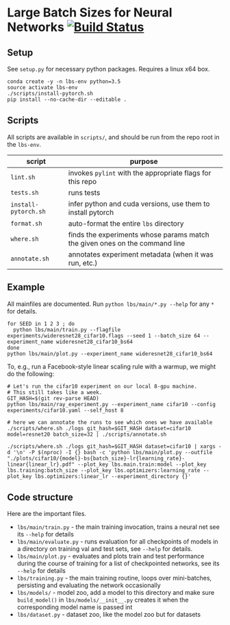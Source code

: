 
# Large Batch Sizes for Neural Networks [![Build Status](https://travis-ci.com/noahgolmant/lbs.svg?token=xThsvxkUuvjNHcvWFXjT&branch=master)](https://travis-ci.com/noahgolmant/lbs)

## Setup

See `setup.py` for necessary python packages. Requires a linux x64 box.

```
conda create -y -n lbs-env python=3.5
source activate lbs-env
./scripts/install-pytorch.sh
pip install --no-cache-dir --editable .
```

## Scripts

All scripts are available in `scripts/`, and should be run from the repo root in the `lbs-env`.

| script | purpose |
| ------ | ------- |
| `lint.sh` | invokes `pylint` with the appropriate flags for this repo |
| `tests.sh` | runs tests |
| `install-pytorch.sh` | infer python and cuda versions, use them to install pytorch |
| `format.sh` | auto-format the entire `lbs` directory |
| `where.sh` | finds the experiments whose params match the given ones on the command line |
| `annotate.sh` | annotates experiment metadata (when it was run, etc.) |

## Example

All mainfiles are documented. Run `python lbs/main/*.py --help` for any `*` for details.

```
for SEED in 1 2 3 ; do
  python lbs/main/train.py --flagfile experiments/wideresnet28_cifar10.flags --seed 1 --batch_size 64 --experiment_name wideresnet28_cifar10_bs64
done
python lbs/main/plot.py --experiment_name wideresnet28_cifar10_bs64
```

To, e.g., run a Facebook-style linear scaling rule with a warmup, we might do the following:

```
# Let's run the cifar10 experiment on our local 8-gpu machine.
# This still takes like a week.
GIT_HASH=$(git rev-parse HEAD)
python lbs/main/ray_experiment.py --experiment_name cifar10 --config experiments/cifar10.yaml --self_host 8

# here we can annotate the runs to see which ones we have available
./scripts/where.sh ./logs git_hash=$GIT_HASH dataset=cifar10 model=resnet20 batch_size=32 | ./scripts/annotate.sh

./scripts/where.sh ./logs git_hash=$GIT_HASH dataset=cifar10 | xargs -d '\n' -P $(nproc) -I {} bash -c 'python lbs/main/plot.py --outfile "./plots/cifar10/{model}-bs{batch_size}-lr{learning_rate}-linear{linear_lr}.pdf" --plot_key lbs.main.train:model --plot_key lbs.training:batch_size --plot_key lbs.optimizers:learning_rate --plot_key lbs.optimizers:linear_lr --experiment_directory {}'
```

## Code structure

Here are the important files.

* `lbs/main/train.py` - the main training invocation, trains a neural net see its `--help` for details
* `lbs/main/evaluate.py` - runs evaluation for all checkpoints of models in a directory on training val and test sets, see `--help` for details.
* `lbs/main/plot.py` - evaluates and plots train and test performance during the course of training for a list of checkpointed networks, see its `--help` for details
* `lbs/training.py` - the main training routine, loops over mini-batches, persisting and evaluating the network occasionally
* `lbs/models/` - model zoo, add a model to this directory and make sure `build_model()` in `lbs/models/__init__.py` creates it when the corresponding model name is passed int
* `lbs/dataset.py` - dataset zoo, like the model zoo but for datasets
